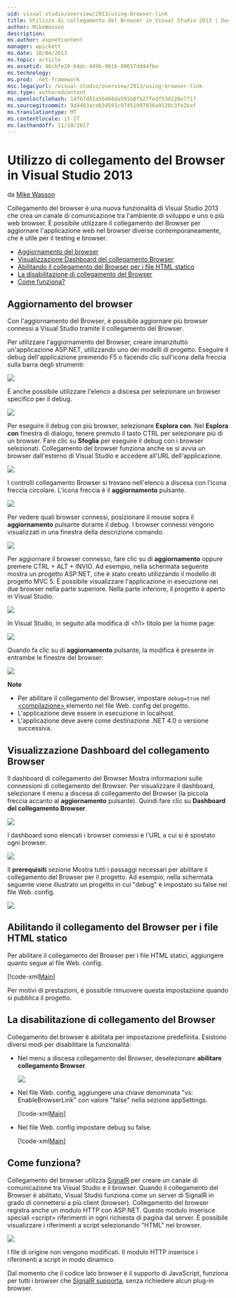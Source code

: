 ```yaml
---
uid: visual-studio/overview/2013/using-browser-link
title: Utilizzo di collegamento del Browser in Visual Studio 2013 | Documenti Microsoft
author: MikeWasson
description: 
ms.author: aspnetcontent
manager: wpickett
ms.date: 10/04/2013
ms.topic: article
ms.assetid: 46cbfe20-b4dc-449b-9016-80657dd44fbe
ms.technology: 
ms.prod: .net-framework
msc.legacyurl: /visual-studio/overview/2013/using-browser-link
msc.type: authoredcontent
ms.openlocfilehash: 14f67d81a5b460da591b8fb27fedf53d228e7717
ms.sourcegitcommit: 9a9483aceb34591c97451997036a9120c3fe2baf
ms.translationtype: MT
ms.contentlocale: it-IT
ms.lasthandoff: 11/10/2017
---
```

<a name="using-browser-link-in-visual-studio-2013"></a>Utilizzo di collegamento del Browser in Visual Studio 2013
====================
da [Mike Wasson](https://github.com/MikeWasson)

Collegamento del browser è una nuova funzionalità di Visual Studio 2013 che crea un canale di comunicazione tra l'ambiente di sviluppo e uno o più web browser. È possibile utilizzare il collegamento del Browser per aggiornare l'applicazione web nel browser diverse contemporaneamente, che è utile per il testing e browser.

- [Aggiornamento del browser](#browser-refresh)
- [Visualizzazione Dashboard del collegamento Browser](#dashboard)
- [Abilitando il collegamento del Browser per i file HTML statico](#static-html)
- [La disabilitazione di collegamento del Browser](#disabling)
- [Come funziona?](#how-it-works)

<a id="browser-refresh"></a>
## <a name="browser-refresh"></a>Aggiornamento del browser

Con l'aggiornamento del Browser, è possibile aggiornare più browser connessi a Visual Studio tramite il collegamento del Browser.

Per utilizzare l'aggiornamento del Browser, creare innanzitutto un'applicazione ASP.NET, utilizzando uno dei modelli di progetto. Eseguire il debug dell'applicazione premendo F5 o facendo clic sull'icona della freccia sulla barra degli strumenti:

![](using-browser-link/_static/image1.png)

È anche possibile utilizzare l'elenco a discesa per selezionare un browser specifico per il debug.

![](using-browser-link/_static/image2.png)

Per eseguire il debug con più browser, selezionare **Esplora con**. Nel **Esplora con** finestra di dialogo, tenere premuto il tasto CTRL per selezionare più di un browser. Fare clic su **Sfoglia** per eseguire il debug con i browser selezionati. Collegamento del browser funziona anche se si avvia un browser dall'esterno di Visual Studio e accedere all'URL dell'applicazione.

![](using-browser-link/_static/image3.png)

I controlli collegamento Browser si trovano nell'elenco a discesa con l'icona freccia circolare. L'icona freccia è il **aggiornamento** pulsante.

![](using-browser-link/_static/image4.png)

Per vedere quali browser connessi, posizionare il mouse sopra il **aggiornamento** pulsante durante il debug. I browser connessi vengono visualizzati in una finestra della descrizione comando.

![](using-browser-link/_static/image5.png)

Per aggiornare il browser connesso, fare clic su di **aggiornamento** oppure premere CTRL + ALT + INVIO. Ad esempio, nella schermata seguente mostra un progetto ASP.NET, che è stato creato utilizzando il modello di progetto MVC 5. È possibile visualizzare l'applicazione in esecuzione nei due browser nella parte superiore. Nella parte inferiore, il progetto è aperto in Visual Studio.

![](using-browser-link/_static/image6.png)

In Visual Studio, in seguito alla modifica di &lt;h1&gt; titolo per la home page:

![](using-browser-link/_static/image7.png)

Quando fa clic su di **aggiornamento** pulsante, la modifica è presente in entrambe le finestre del browser:

![](using-browser-link/_static/image8.png)

**Note**

- Per abilitare il collegamento del Browser, impostare `debug=true` nel [ &lt;compilazione&gt; ](https://msdn.microsoft.com/en-us/library/s10awwz0(v=vs.85).aspx) elemento nel file Web. config del progetto.
- L'applicazione deve essere in esecuzione in localhost.
- L'applicazione deve avere come destinazione .NET 4.0 o versione successiva.

<a id="dashboard"></a>
## <a name="viewing-the-browser-link-dashboard"></a>Visualizzazione Dashboard del collegamento Browser

Il dashboard di collegamento del Browser Mostra informazioni sulle connessioni di collegamento del Browser. Per visualizzare il dashboard, selezionare il menu a discesa di collegamento del Browser (la piccola freccia accanto al **aggiornamento** pulsante). Quindi fare clic su **Dashboard del collegamento Browser**.

![](using-browser-link/_static/image9.png)

I dashboard sono elencati i browser connessi e l'URL a cui si è spostato ogni browser.

![](using-browser-link/_static/image10.png)

Il **prerequisiti** sezione Mostra tutti i passaggi necessari per abilitare il collegamento del Browser per il progetto. Ad esempio, nella schermata seguente viene illustrato un progetto in cui "debug" è impostato su false nel file Web. config.

![](using-browser-link/_static/image11.png)

<a id="static-html"></a>
## <a name="enabling-browser-link-for-static-html-files"></a>Abilitando il collegamento del Browser per i file HTML statico

Per abilitare il collegamento del Browser per i file HTML statici, aggiungere quanto segue al file Web. config.

[!code-xml[Main](using-browser-link/samples/sample1.xml)]

Per motivi di prestazioni, è possibile rimuovere questa impostazione quando si pubblica il progetto.

<a id="disabling"></a>
## <a name="disabling-browser-link"></a>La disabilitazione di collegamento del Browser

Collegamento del browser è abilitata per impostazione predefinita. Esistono diversi modi per disabilitare la funzionalità:

- Nel menu a discesa collegamento del Browser, deselezionare **abilitare collegamento Browser**. 

    ![](using-browser-link/_static/image12.png)
- Nel file Web. config, aggiungere una chiave denominata "vs: EnableBrowserLink" con valore "false" nella sezione appSettings. 

    [!code-xml[Main](using-browser-link/samples/sample2.xml)]
- Nel file Web. config impostare debug su false. 

    [!code-xml[Main](using-browser-link/samples/sample3.xml)]

<a id="how-it-works"></a>
## <a name="how-does-it-work"></a>Come funziona?

Collegamento del browser utilizza [SignalR](../../../signalr/index.md) per creare un canale di comunicazione tra Visual Studio e il browser. Quando il collegamento del Browser è abilitato, Visual Studio funziona come un server di SignalR in grado di connettersi a più client (browser). Collegamento del browser registra anche un modulo HTTP con ASP.NET. Questo modulo inserisce speciali &lt;script&gt; riferimenti in ogni richiesta di pagina dal server. È possibile visualizzare i riferimenti a script selezionando "HTML" nel browser.

![](using-browser-link/_static/image13.png)

I file di origine non vengono modificati. Il modulo HTTP inserisce i riferimenti a script in modo dinamico.

Dal momento che il codice lato browser è il supporto di JavaScript, funziona per tutti i browser che [SignalR supporta](../../../signalr/overview/getting-started/supported-platforms.md), senza richiedere alcun plug-in browser.
